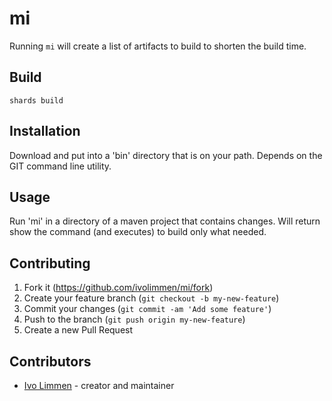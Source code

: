 # mi

Running `mi` will create a list of artifacts to build to shorten the build time.

## Build

    shards build

## Installation

Download and put into a 'bin' directory that is on your path.
Depends on the GIT command line utility.

## Usage

Run 'mi' in a directory of a maven project that contains changes. 
Will return show the command (and executes) to build only what needed.

## Contributing

1. Fork it (<https://github.com/ivolimmen/mi/fork>)
2. Create your feature branch (`git checkout -b my-new-feature`)
3. Commit your changes (`git commit -am 'Add some feature'`)
4. Push to the branch (`git push origin my-new-feature`)
5. Create a new Pull Request

## Contributors

- [Ivo Limmen](https://github.com/ivolimmen) - creator and maintainer
